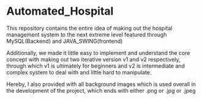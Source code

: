 # Automated_Hospital
This repository contains the entire idea of making out the hospital management system to the next extreme level featured through MySQL(Backend) and JAVA_SWING(frontend)

Additionally, we made it little easy to implement and understand the core concept with making out two iterative version v1 and v2 respectively, 
through which v1 is ultimately for beginners and v2 is intermediate and complex system to deal with and little hard to manipulate.

Hereby, I also provided with all background images which is used overall in the development of the project, which ends with either .png or .jpg or .jpeg
